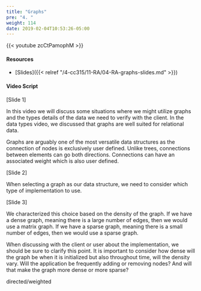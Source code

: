 ```yaml
---
title: "Graphs"
pre: "4. "
weight: 114
date: 2019-02-04T10:53:26-05:00
---
```


{{< youtube zcCtPamophM >}}

#### Resources
* [Slides]({{< relref "/4-cc315/11-RA/04-RA-graphs-slides.md" >}})

#### Video Script

[Slide 1]

In this video we will discuss some situations where we might utilize graphs and the types details of the data we need to verify with the client. In the data types video, we discussed that graphs are well suited for relational data.

Graphs are arguably one of the most versatile data structures as the connection of nodes is exclusively user defined. Unlike trees, connections between elements can go both directions. Connections can have an associated weight which is also user defined.

[Slide 2]

When selecting a graph as our data structure, we need to consider which type of implementation to use. 

[Slide 3]

We characterized this choice based on the density of the graph. If we have a dense graph, meaning there is a large number of edges, then we would use a matrix graph. If we have a sparse graph, meaning there is a small number of edges, then we would use  a sparse graph. 

When discussing with the client or user about the implementation, we should be sure to clarify this point. It is important to consider how dense will the graph be when it is initialized but also throughout time, will the density vary. Will the application be frequently adding or removing nodes? And will that make the graph more dense or more sparse?

directed/weighted